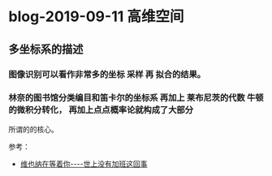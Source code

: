 # blog-2019-09-11  高维空间
 
##  多坐标系的描述
### 图像识别可以看作非常多的坐标 采样 再 拟合的结果。
### 林奈的图书馆分类编目和笛卡尔的坐标系 再加上 莱布尼茨的代数 牛顿的微积分转化， 再加上点点概率论就构成了大部分
所谓的的核心。




参考：
+ [维也纳在等着你----世上没有加班这回事](https://yanbin.blog/vienna-waiting-for-you/)
